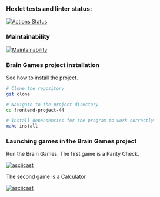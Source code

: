 ### Hexlet tests and linter status:

[![Actions Status](https://github.com/kronnoss37/frontend-project-44/actions/workflows/hexlet-check.yml/badge.svg)](https://github.com/kronnoss37/frontend-project-44/actions)

### Maintainability

[![Maintainability](https://api.codeclimate.com/v1/badges/0002a5a0efa87e863a64/maintainability)](https://codeclimate.com/github/kronnoss37/frontend-project-44/maintainability)

### Brain Games project installation

See how to install the project.

```bash
# Clone the repository
git clone

# Navigate to the project directory
cd frontend-project-44

# Install dependencies for the program to work correctly
make install
```

### Launching games in the Brain Games project

Run the Brain Games.
The first game is a Parity Check.

[![asciicast](https://asciinema.org/a/ERLFX4P7W4Ha2u4bf6LNJgPLD.svg)](https://asciinema.org/a/ERLFX4P7W4Ha2u4bf6LNJgPLD)

The second game is a Calculator.

[![asciicast](https://asciinema.org/a/ZIHF8OqkLga1TwHQ0Bkm27KwQ.svg)](https://asciinema.org/a/ZIHF8OqkLga1TwHQ0Bkm27KwQ)
